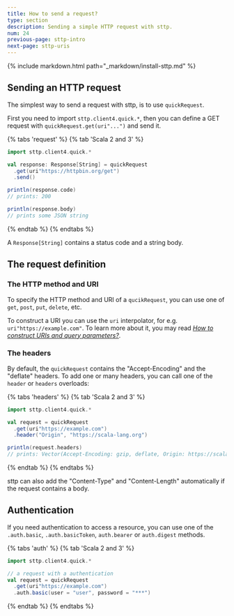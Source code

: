 ```yaml
---
title: How to send a request?
type: section
description: Sending a simple HTTP request with sttp.
num: 24
previous-page: sttp-intro
next-page: sttp-uris
---
```


{% include markdown.html path="_markdown/install-sttp.md" %}

## Sending an HTTP request
The simplest way to send a request with sttp, is to use `quickRequest`.

First you need to import `sttp.client4.quick.*`, then you can define a GET request with `quickRequest.get(uri"...")` and send it. 

{% tabs 'request' %}
{% tab 'Scala 2 and 3' %}
```scala
import sttp.client4.quick.*

val response: Response[String] = quickRequest
  .get(uri"https://httpbin.org/get")
  .send()

println(response.code)
// prints: 200

println(response.body)
// prints some JSON string
```
{% endtab %}
{% endtabs %}

A `Response[String]` contains a status code and a string body.

## The request definition

### The HTTP method and URI

To specify the HTTP method and URI of a `qucikRequest`, you can use one of `get`, `post`, `put`, `delete`, etc.

To construct a URI you can use the `uri` interpolator, for e.g. `uri"https://example.com"`.
To learn more about it, you may read [*How to construct URIs and query parameters?*](/toolkit/sttp-uris).

### The headers

By default, the `quickRequest` contains the "Accept-Encoding" and the "deflate" headers.
To add one or many headers, you can call one of the `header` or `headers` overloads:

{% tabs 'headers' %}
{% tab 'Scala 2 and 3' %}
```scala
import sttp.client4.quick.*

val request = quickRequest
  .get(uri"https://example.com")
  .header("Origin", "https://scala-lang.org")

println(request.headers)
// prints: Vector(Accept-Encoding: gzip, deflate, Origin: https://scala-lang.org)
```
{% endtab %}
{% endtabs %}

sttp can also add the "Content-Type" and "Content-Length" automatically if the request contains a body.

## Authentication

If you need authentication to access a resource, you can use one of the `.auth.basic`, `.auth.basicToken`, `auth.bearer` or `auth.digest` methods.

{% tabs 'auth' %}
{% tab 'Scala 2 and 3' %}
```scala
import sttp.client4.quick.*

// a request with a authentication
val request = quickRequest
  .get(uri"https://example.com")
  .auth.basic(user = "user", password = "***")
```
{% endtab %}
{% endtabs %}
